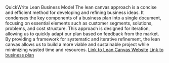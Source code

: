 QuickWrite Lean Business Model
The lean canvas approach is a concise and efficient method for developing and refining business ideas. It condenses the key components of a business plan into a single document, focusing on essential elements such as customer segments, solutions, problems, and cost structure. This approach is designed for iteration, allowing us to quickly adapt our plan based on feedback from the market. By providing a framework for systematic and iterative refinement, the lean canvas allows us to build a more viable and sustainable project while minimizing wasted time and resources.
[Link to Lean Canvas Website](https://www.leanfoundry.com/tools/lean-canvas)
[Link to business plan](https://docs.google.com/presentation/d/1Haf3LUitvjmKifIeHv3qWEZZVXkgG3V-zVh5q_BdVng/edit?usp=sharing)
